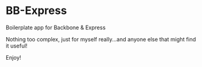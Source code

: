 BB-Express
==========

Boilerplate app for Backbone &amp; Express

Nothing too complex, just for myself really...and anyone else that might find it useful!

Enjoy!
